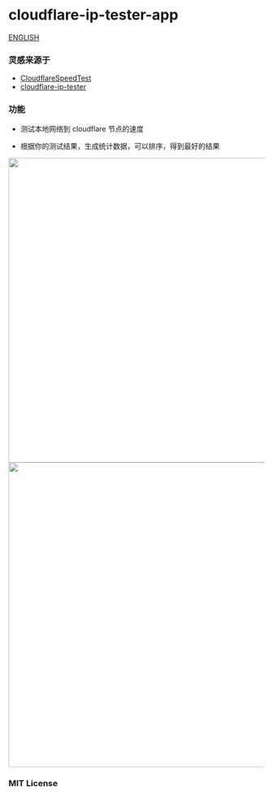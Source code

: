 # cloudflare-ip-tester-app

[ENGLISH](./README.MD)

### 灵感来源于

- [CloudflareSpeedTest](https://github.com/XIU2/CloudflareSpeedTest)
- [cloudflare-ip-tester](https://github.com/TulvL/cloudflare-ip-tester)

### 功能

- 测试本地网络到 cloudflare 节点的速度

- 根据你的测试结果，生成统计数据，可以排序，得到最好的结果

<div style="display: flex;flex-flow:row wrap;">
    <img src="./assets/images/test-run-min-zh.jpg" height="600">
    <img src="./assets/images/test-statistics-min-zh.jpg" height="600">
</div>

### MIT License